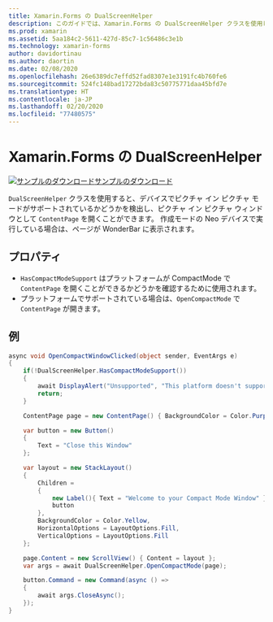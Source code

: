 ```yaml
---
title: Xamarin.Forms の DualScreenHelper
description: このガイドでは、Xamarin.Forms の DualScreenHelper クラスを使用して Surface Duo や Surface Neo などのデュアル画面デバイスのアプリ エクスペリエンスを最適化する方法について説明します。
ms.prod: xamarin
ms.assetid: 5aa184c2-5611-427d-85c7-1c56486c3e1b
ms.technology: xamarin-forms
author: davidortinau
ms.author: daortin
ms.date: 02/08/2020
ms.openlocfilehash: 26e6389dc7effd52fad8307e1e3191fc4b760fe6
ms.sourcegitcommit: 524fc148bad17272bda83c50775771daa45bfd7e
ms.translationtype: HT
ms.contentlocale: ja-JP
ms.lasthandoff: 02/20/2020
ms.locfileid: "77480575"
---
```

# <a name="xamarinforms-dualscreenhelper"></a>Xamarin.Forms の DualScreenHelper

[![サンプルのダウンロード](~/media/shared/download.png)サンプルのダウンロード](https://github.com/xamarin/xamarin-forms-samples/UserInterface/DualScreenDemos)

`DualScreenHelper` クラスを使用すると、デバイスでピクチャ イン ピクチャ モードがサポートされているかどうかを検出し、ピクチャ イン ピクチャ ウィンドウとして `ContentPage` を開くことができます。 作成モードの Neo デバイスで実行している場合は、ページが WonderBar に表示されます。

## <a name="properties"></a>プロパティ

- `HasCompactModeSupport` はプラットフォームが CompactMode で `ContentPage` を開くことができるかどうかを確認するために使用されます。
- プラットフォームでサポートされている場合は、`OpenCompactMode` で `ContentPage` が開きます。

## <a name="example"></a>例

```csharp
async void OpenCompactWindowClicked(object sender, EventArgs e)
{
    if(!DualScreenHelper.HasCompactModeSupport())
    {
        await DisplayAlert("Unsupported", "This platform doesn't support this feature", "Ok");
        return;
    }

    ContentPage page = new ContentPage() { BackgroundColor = Color.Purple };

    var button = new Button()
    {
        Text = "Close this Window"
    };

    var layout = new StackLayout()
    {
        Children =
        {
            new Label(){ Text = "Welcome to your Compact Mode Window" },
            button
        },
        BackgroundColor = Color.Yellow,
        HorizontalOptions = LayoutOptions.Fill,
        VerticalOptions = LayoutOptions.Fill
    };

    page.Content = new ScrollView() { Content = layout };
    var args = await DualScreenHelper.OpenCompactMode(page);

    button.Command = new Command(async () =>
    {
        await args.CloseAsync();
    });
}
```
